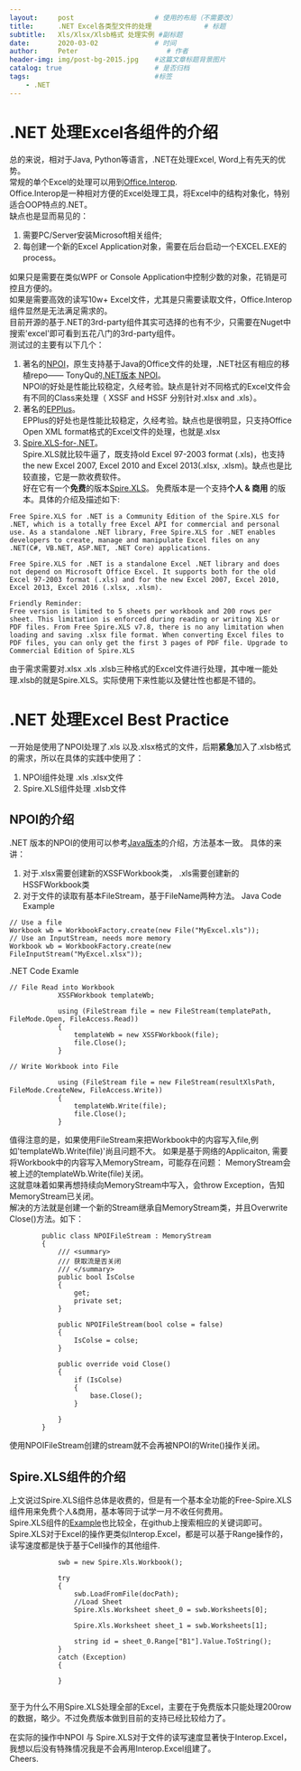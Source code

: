 ```yaml
---
layout:     post                    # 使用的布局（不需要改）
title:      .NET Excel各类型文件的处理             # 标题 
subtitle:   Xls/Xlsx/Xlsb格式 处理实例 #副标题
date:       2020-03-02              # 时间
author:     Peter                      # 作者
header-img: img/post-bg-2015.jpg    #这篇文章标题背景图片
catalog: true                       # 是否归档
tags:                               #标签
    - .NET
---
```


# .NET 处理Excel各组件的介绍

总的来说，相对于Java, Python等语言，.NET在处理Excel, Word上有先天的优势。  
常规的单个Excel的处理可以用到[Office.Interop](https://docs.microsoft.com/en-us/dotnet/api/microsoft.office.interop.excel.workbooks.open?view=excel-pia).  
Office.Interop是一种相对方便的Excel处理工具，将Excel中的结构对象化，特别适合OOP特点的.NET。  
缺点也是显而易见的：
1. 需要PC/Server安装Microsoft相关组件;
2. 每创建一个新的Excel Application对象，需要在后台启动一个EXCEL.EXE的process。  

如果只是需要在类似WPF or Console Application中控制少数的对象，花销是可控且方便的。  
如果是需要高效的读写10w+ Excel文件，尤其是只需要读取文件，Office.Interop组件显然是无法满足需求的。  
目前开源的基于.NET的3rd-party组件其实可选择的也有不少，只需要在Nuget中搜索'excel'即可看到五花八门的3rd-party组件。  
测试过的主要有以下几个：
1. 著名的[NPOI](http://poi.apache.org/index.html)，原生支持基于Java的Office文件的处理，.NET社区有相应的移植repo—— TonyQu的[.NET版本 NPOI](https://github.com/tonyqus/npoi)。  
  NPOI的好处是性能比较稳定，久经考验。缺点是针对不同格式的Excel文件会有不同的Class来处理（ XSSF and HSSF 分别针对.xlsx and .xls）。
2. 著名的[EPPlus](https://github.com/EPPlusSoftware/EPPlus)。  
    EPPlus的好处也是性能比较稳定，久经考验。缺点也是很明显，只支持Office Open XML format格式的Excel文件的处理，也就是.xlsx
3. [Spire.XLS-for-.NET](https://github.com/eiceblue/Spire.XLS-for-.NET)。  
Spire.XLS就比较牛逼了，既支持old Excel 97-2003 format (.xls)，也支持the new Excel 2007, Excel 2010 and Excel 2013(.xlsx, .xlsm)。缺点也是比较直接，它是一款收费软件。  
好在它有一个**免费**的版本[Spire.XLS](https://www.e-iceblue.com/Introduce/free-xls-component.html)。
免费版本是一个支持**个人 & 商用** 的版本。具体的介绍及描述如下:
```
Free Spire.XLS for .NET is a Community Edition of the Spire.XLS for .NET, which is a totally free Excel API for commercial and personal use. As a standalone .NET library, Free Spire.XLS for .NET enables developers to create, manage and manipulate Excel files on any .NET(C#, VB.NET, ASP.NET, .NET Core) applications.

Free Spire.XLS for .NET is a standalone Excel .NET library and does not depend on Microsoft Office Excel. It supports both for the old Excel 97-2003 format (.xls) and for the new Excel 2007, Excel 2010, Excel 2013, Excel 2016 (.xlsx, .xlsm).

Friendly Reminder:
Free version is limited to 5 sheets per workbook and 200 rows per sheet. This limitation is enforced during reading or writing XLS or PDF files. From Free Spire.XLS v7.8, there is no any limitation when loading and saving .xlsx file format. When converting Excel files to PDF files, you can only get the first 3 pages of PDF file. Upgrade to Commercial Edition of Spire.XLS
```
由于需求需要对.xlsx .xls .xlsb三种格式的Excel文件进行处理，其中唯一能处理.xlsb的就是Spire.XLS。实际使用下来性能以及健壮性也都是不错的。

# .NET 处理Excel Best Practice
一开始是使用了NPOI处理了.xls 以及.xlsx格式的文件，后期**紧急**加入了.xlsb格式的需求，所以在具体的实践中使用了：
1. NPOI组件处理 .xls .xlsx文件
2. Spire.XLS组件处理 .xlsb文件

## NPOI的介绍
.NET 版本的NPOI的使用可以参考[Java版本](http://poi.apache.org/components/spreadsheet/quick-guide.html#NewWorkbook)的介绍，方法基本一致。
具体的来讲：
1. 对于.xlsx需要创建新的XSSFWorkbook类， .xls需要创建新的HSSFWorkbook类
2. 对于文件的读取有基本FileStream，基于FileName两种方法。
Java Code Example
```
// Use a file
Workbook wb = WorkbookFactory.create(new File("MyExcel.xls"));
// Use an InputStream, needs more memory
Workbook wb = WorkbookFactory.create(new FileInputStream("MyExcel.xlsx"));
```
.NET Code Examle
```
// File Read into Workbook
            XSSFWorkbook templateWb;

            using (FileStream file = new FileStream(templatePath, FileMode.Open, FileAccess.Read))
            {
                templateWb = new XSSFWorkbook(file);
                file.Close();
            }

// Write Workbook into File

            using (FileStream file = new FileStream(resultXlsPath, FileMode.CreateNew, FileAccess.Write))
            {
                templateWb.Write(file);
                file.Close();
            }
```
值得注意的是，如果使用FileStream来把Workbook中的内容写入file,例如'templateWb.Write(file)'尚且问题不大。
如果是基于网络的Applicaiton, 需要将Workbook中的内容写入MemoryStream，可能存在问题：
MemoryStream会被上述的templateWb.Write(file)关闭。  
这就意味着如果再想持续向MemoryStream中写入，会throw Exception，告知MemoryStream已关闭。  
解决的方法就是创建一个新的Stream继承自MemoryStream类，并且Overwrite Close()方法。如下：
```
        public class NPOIFileStream : MemoryStream
        {
            /// <summary>
            /// 获取流是否关闭
            /// </summary>
            public bool IsColse
            {
                get;
                private set;
            }

            public NPOIFileStream(bool colse = false)
            {
                IsColse = colse;
            }

            public override void Close()
            {
                if (IsColse)
                {
                    base.Close();
                }

            }
        }
```
使用NPOIFileStream创建的stream就不会再被NPOI的Write()操作关闭。  

## Spire.XLS组件的介绍
上文说过Spire.XLS组件总体是收费的，但是有一个基本全功能的Free-Spire.XLS组件用来免费个人&商用，基本等同于试学一月不收任何费用。  
Spire.XLS组件的[Example](https://github.com/eiceblue/Spire.XLS-for-.NET)也比较全，在github上搜索相应的关键词即可。  
Spire.XLS对于Excel的操作更类似Interop.Excel，都是可以基于Range操作的，读写速度都是快于基于Cell操作的其他组件.
```
            swb = new Spire.Xls.Workbook();

            try
            {
                swb.LoadFromFile(docPath);
                //Load Sheet
                Spire.Xls.Worksheet sheet_0 = swb.Worksheets[0];

                Spire.Xls.Worksheet sheet_1 = swb.Worksheets[1];

                string id = sheet_0.Range["B1"].Value.ToString();
            }
            catch (Exception)
            {

            }


```
至于为什么不用Spire.XLS处理全部的Excel，主要在于免费版本只能处理200row的数据，略少。不过免费版本做到目前的支持已经比较给力了。

在实际的操作中NPOI 与 Spire.XLS对于文件的读写速度显著快于Interop.Excel，我想以后没有特殊情况我是不会再用Interop.Excel组建了。  
Cheers.
